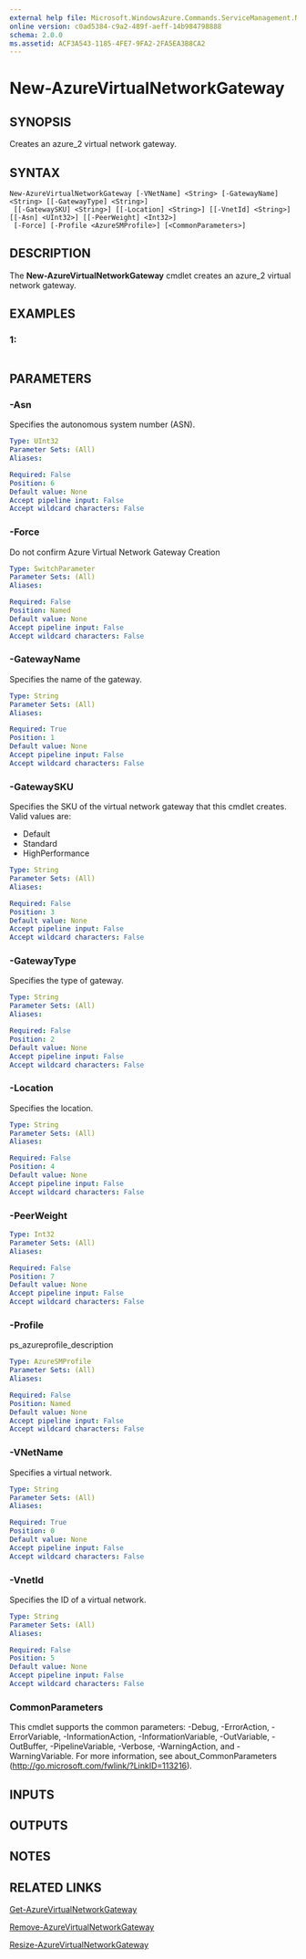 ```yaml
---
external help file: Microsoft.WindowsAzure.Commands.ServiceManagement.Network.dll-Help.xml
online version: c0ad5384-c9a2-489f-aeff-14b984798888
schema: 2.0.0
ms.assetid: ACF3A543-1185-4FE7-9FA2-2FA5EA3B8CA2
---
```


# New-AzureVirtualNetworkGateway

## SYNOPSIS
Creates an azure_2 virtual network gateway.

## SYNTAX

```
New-AzureVirtualNetworkGateway [-VNetName] <String> [-GatewayName] <String> [[-GatewayType] <String>]
 [[-GatewaySKU] <String>] [[-Location] <String>] [[-VnetId] <String>] [[-Asn] <UInt32>] [[-PeerWeight] <Int32>]
 [-Force] [-Profile <AzureSMProfile>] [<CommonParameters>]
```

## DESCRIPTION
The **New-AzureVirtualNetworkGateway** cmdlet creates an azure_2 virtual network gateway.

## EXAMPLES

### 1:
```

```

## PARAMETERS

### -Asn
Specifies the autonomous system number (ASN).

```yaml
Type: UInt32
Parameter Sets: (All)
Aliases: 

Required: False
Position: 6
Default value: None
Accept pipeline input: False
Accept wildcard characters: False
```

### -Force
Do not confirm Azure Virtual Network Gateway Creation

```yaml
Type: SwitchParameter
Parameter Sets: (All)
Aliases: 

Required: False
Position: Named
Default value: None
Accept pipeline input: False
Accept wildcard characters: False
```

### -GatewayName
Specifies the name of the gateway.

```yaml
Type: String
Parameter Sets: (All)
Aliases: 

Required: True
Position: 1
Default value: None
Accept pipeline input: False
Accept wildcard characters: False
```

### -GatewaySKU
Specifies the SKU of the virtual network gateway that this cmdlet creates.
Valid values are: 

- Default 
- Standard 
- HighPerformance

```yaml
Type: String
Parameter Sets: (All)
Aliases: 

Required: False
Position: 3
Default value: None
Accept pipeline input: False
Accept wildcard characters: False
```

### -GatewayType
Specifies the type of gateway.

```yaml
Type: String
Parameter Sets: (All)
Aliases: 

Required: False
Position: 2
Default value: None
Accept pipeline input: False
Accept wildcard characters: False
```

### -Location
Specifies the location.

```yaml
Type: String
Parameter Sets: (All)
Aliases: 

Required: False
Position: 4
Default value: None
Accept pipeline input: False
Accept wildcard characters: False
```

### -PeerWeight
```yaml
Type: Int32
Parameter Sets: (All)
Aliases: 

Required: False
Position: 7
Default value: None
Accept pipeline input: False
Accept wildcard characters: False
```

### -Profile
ps_azureprofile_description

```yaml
Type: AzureSMProfile
Parameter Sets: (All)
Aliases: 

Required: False
Position: Named
Default value: None
Accept pipeline input: False
Accept wildcard characters: False
```

### -VNetName
Specifies a virtual network.

```yaml
Type: String
Parameter Sets: (All)
Aliases: 

Required: True
Position: 0
Default value: None
Accept pipeline input: False
Accept wildcard characters: False
```

### -VnetId
Specifies the ID of a virtual network.

```yaml
Type: String
Parameter Sets: (All)
Aliases: 

Required: False
Position: 5
Default value: None
Accept pipeline input: False
Accept wildcard characters: False
```

### CommonParameters
This cmdlet supports the common parameters: -Debug, -ErrorAction, -ErrorVariable, -InformationAction, -InformationVariable, -OutVariable, -OutBuffer, -PipelineVariable, -Verbose, -WarningAction, and -WarningVariable. For more information, see about_CommonParameters (http://go.microsoft.com/fwlink/?LinkID=113216).

## INPUTS

## OUTPUTS

## NOTES

## RELATED LINKS

[Get-AzureVirtualNetworkGateway](.\Get-AzureVirtualNetworkGateway.md)

[Remove-AzureVirtualNetworkGateway](.\Remove-AzureVirtualNetworkGateway.md)

[Resize-AzureVirtualNetworkGateway](.\Resize-AzureVirtualNetworkGateway.md)


